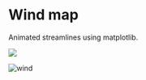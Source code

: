 
# Wind map

Animated streamlines using matplotlib.
    
![](windmap.gif)

![wind](https://user-images.githubusercontent.com/58822598/217608989-6b771a5d-7222-4af1-afb9-6db18d14952f.gif)
